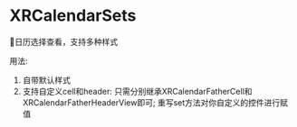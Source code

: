 # XRCalendarSets
📅日历选择查看，支持多种样式

用法:
  1. 自带默认样式
  2. 支持自定义cell和header:
     只需分别继承XRCalendarFatherCell和XRCalendarFatherHeaderView即可; 重写set方法对你自定义的控件进行赋值
